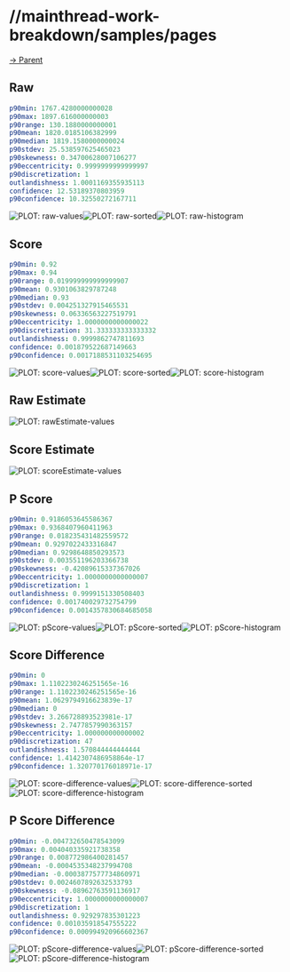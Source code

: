
# //mainthread-work-breakdown/samples/pages

[→ Parent](../..)


## Raw


```yaml
p90min: 1767.4280000000028
p90max: 1897.616000000003
p90range: 130.1880000000001
p90mean: 1820.0185106382999
p90median: 1819.1580000000024
p90stdev: 25.538597625465023
p90skewness: 0.34700628007106277
p90eccentricity: 0.9999999999999997
p90discretization: 1
outlandishness: 1.0001169355935113
confidence: 12.53189370803959
p90confidence: 10.32550272167711

```

![PLOT: raw-values](./raw/values.svg)![PLOT: raw-sorted](./raw/sorted.svg)![PLOT: raw-histogram](./raw/histogram.svg)
## Score


```yaml
p90min: 0.92
p90max: 0.94
p90range: 0.019999999999999907
p90mean: 0.9301063829787248
p90median: 0.93
p90stdev: 0.004251327915465531
p90skewness: 0.06336563227519791
p90eccentricity: 1.0000000000000022
p90discretization: 31.333333333333332
outlandishness: 0.9999862747811693
confidence: 0.001879522687149663
p90confidence: 0.0017188531103254695

```

![PLOT: score-values](./score/values.svg)![PLOT: score-sorted](./score/sorted.svg)![PLOT: score-histogram](./score/histogram.svg)
## Raw Estimate

![PLOT: rawEstimate-values](./rawEstimate/values.svg)
## Score Estimate

![PLOT: scoreEstimate-values](./scoreEstimate/values.svg)
## P Score


```yaml
p90min: 0.9186053645586367
p90max: 0.9368407960411963
p90range: 0.018235431482559572
p90mean: 0.9297022433316847
p90median: 0.9298648850293573
p90stdev: 0.003551196203366738
p90skewness: -0.42089615337367026
p90eccentricity: 1.0000000000000007
p90discretization: 1
outlandishness: 0.9999151330508403
confidence: 0.001740029732754799
p90confidence: 0.0014357830684685058

```

![PLOT: pScore-values](./pScore/values.svg)![PLOT: pScore-sorted](./pScore/sorted.svg)![PLOT: pScore-histogram](./pScore/histogram.svg)
## Score Difference


```yaml
p90min: 0
p90max: 1.1102230246251565e-16
p90range: 1.1102230246251565e-16
p90mean: 1.0629794916623839e-17
p90median: 0
p90stdev: 3.266728893523981e-17
p90skewness: 2.7477857990363157
p90eccentricity: 1.000000000000002
p90discretization: 47
outlandishness: 1.570844444444444
confidence: 1.4142307486958864e-17
p90confidence: 1.320770176018971e-17

```

![PLOT: score-difference-values](./score-difference/values.svg)![PLOT: score-difference-sorted](./score-difference/sorted.svg)![PLOT: score-difference-histogram](./score-difference/histogram.svg)
## P Score Difference


```yaml
p90min: -0.004732650478543099
p90max: 0.004040335921738358
p90range: 0.008772986400281457
p90mean: -0.0004535348237994708
p90median: -0.0003877577734860971
p90stdev: 0.0024607892632533793
p90skewness: -0.08962763591136917
p90eccentricity: 1.0000000000000007
p90discretization: 1
outlandishness: 0.929297835301223
confidence: 0.001035918547555222
p90confidence: 0.000994920966602367

```

![PLOT: pScore-difference-values](./pScore-difference/values.svg)![PLOT: pScore-difference-sorted](./pScore-difference/sorted.svg)![PLOT: pScore-difference-histogram](./pScore-difference/histogram.svg)